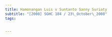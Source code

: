 ```yaml
---
title: Hamonangan Luis v Suntanto Sanny Suriaty 
subtitle: "[2008] SGHC 184 / 23\_October\_2008"
tags:


---
```


